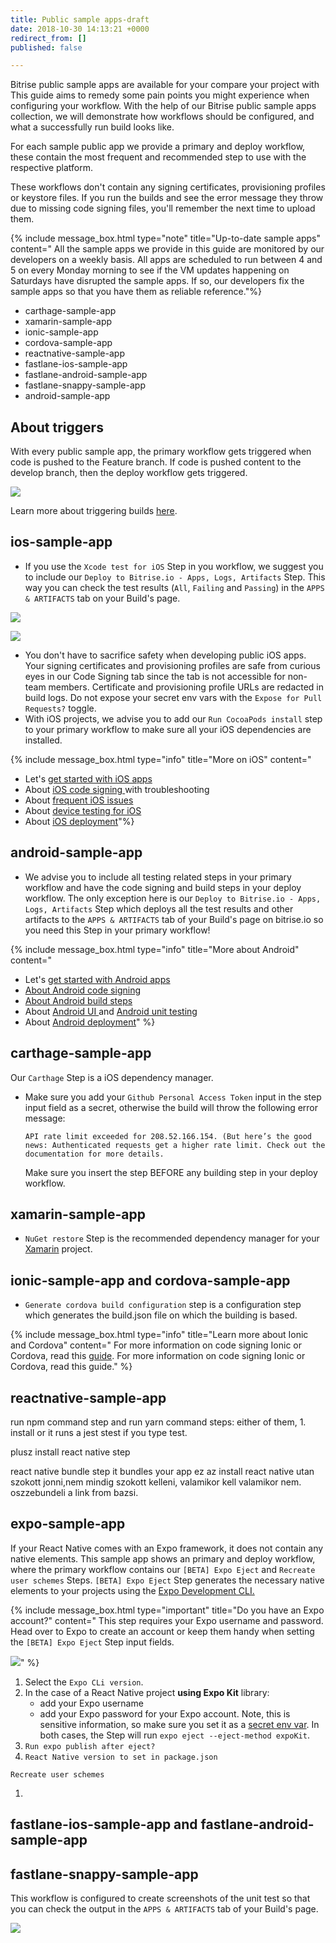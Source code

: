 ```yaml
---
title: Public sample apps-draft
date: 2018-10-30 14:13:21 +0000
redirect_from: []
published: false

---
```

Bitrise public sample apps are available for your compare your project with This guide aims to remedy some pain points you might experience when configuring your workflow. With the help of our Bitrise public sample apps collection, we will demonstrate how workflows should be configured, and what a successfully run build looks like.

For each sample public app we provide a primary and deploy workflow, these contain the most frequent and recommended step to use with the respective platform.

These workflows don't contain any signing certificates, provisioning profiles or keystore files. If you run the builds and see the error message they throw due to missing code signing files, you'll remember the next time to upload them. 

{% include message_box.html type="note" title="Up-to-date sample apps" content=" All the sample apps we provide in this guide are monitored by our developers on a weekly basis. All apps are scheduled to run between 4 and 5 on every Monday morning to see if the VM updates happening on Saturdays have disrupted the sample apps. If so, our developers fix the sample apps so that you have them as reliable reference."%}

* carthage-sample-app
* xamarin-sample-app
* ionic-sample-app
* cordova-sample-app
* reactnative-sample-app
* fastlane-ios-sample-app
* fastlane-android-sample-app
* fastlane-snappy-sample-app
* android-sample-app

## About triggers

With every public sample app, the primary workflow gets triggered when code is pushed to the Feature branch. If code is pushed content to the develop branch, then the deploy workflow gets triggered.

![](/img/triggers-sample-app.png)

Learn more about triggering builds [here](/builds/triggering-builds/triggering-builds/).

## ios-sample-app

* If you use the `Xcode test for iOS` Step in you workflow, we suggest you to include our `Deploy to Bitrise.io - Apps, Logs, Artifacts` Step. This way you can check the test results (`All`, `Failing` and `Passing`) in the `APPS & ARTIFACTS` tab on your Build's page.

![](/img/sample-app-ios.png)

![](/img/xcode-test-results.png)

* You don't have to sacrifice safety when developing public iOS apps. Your signing certificates and provisioning profiles are safe from curious eyes in our Code Signing tab since the tab is not accessible for non-team members. Certificate and provisioning profile URLs are redacted in build logs. Do not expose your secret env vars with the `Expose for Pull Requests?` toggle.
* With iOS projects, we advise you to add our `Run CocoaPods install` step to your primary workflow to make sure all your iOS dependencies are installed.

{% include message_box.html type="info" title="More on iOS" content="

* Let's [get started with iOS apps](/getting-started/getting-started-with-ios-apps/)
* About [iOS code signing ](/code-signing/ios-code-signing/code-signing/)with troubleshooting
* About [frequent iOS issues](/troubleshooting/frequent-ios-issues/)
* About [device testing for iOS](/testing/device-testing-for-ios/)
* About [iOS deployment](/deploy/ios-deploy/introduction-to-deploying-ios-apps/)"%}

## android-sample-app

* We advise you to include all testing related steps in your primary workflow and have the code signing and build steps in your deploy workflow. The only exception here is our `Deploy to Bitrise.io - Apps, Logs, Artifacts` Step which deploys all the test results and other artifacts to the `APPS & ARTIFACTS` tab of your Build's page on bitrise.io so you need this Step in your primary workflow!

{% include message_box.html type="info" title="More about Android" content="

* Let's [get started with Android apps](/getting-started/getting-started-with-android-apps/)
* [About Android code signing](/code-signing/android-code-signing/android-code-signing-procedures/)
* [About Android build steps](/tips-and-tricks/android-tips-and-tricks/)
* About [Android UI ](/testing/device-testing-for-android/)and [Android unit testing](/testing/android-run-a-unit-test/)
* About [Android deployment](/deploy/android-deploy/deploying-android-apps/)" %}

## carthage-sample-app

Our `Carthage` Step is a iOS dependency manager.

* Make sure you add your `Github Personal Access Token` input in the step input field as a secret, otherwise the build will throw the following error message:

      API rate limit exceeded for 208.52.166.154. (But here’s the good news: Authenticated requests get a higher rate limit. Check out the documentation for more details.

  Make sure you insert the step BEFORE any building step in your deploy workflow.

## xamarin-sample-app

* `NuGet restore` Step is the recommended dependency manager for your [Xamarin](/getting-started/getting-started-with-xamarin-apps/) project.

## ionic-sample-app and cordova-sample-app

* `Generate cordova build configuration` step is a configuration step which generates the build.json file on which the building is based.

{% include message_box.html type="info" title="Learn more about Ionic and Cordova" content=" For more information on code signing Ionic or Cordova, read this [guide](/code-signing/ios-code-signing/ionic-cordova-code-signing/). For more information on code signing Ionic or Cordova, read this guide." %}

## reactnative-sample-app

run npm command step and run yarn command steps:  either of them, 1. install or it runs a jest stest if you type test.

plusz install react native step

react native bundle step it bundles your app ez az install react native utan szokott jonni,nem mindig szokott kelleni, valamikor kell valamikor nem. oszzebundeli a link from bazsi.

## expo-sample-app

If your React Native comes with an Expo framework, it does not contain any native elements. This sample app shows an primary and deploy workflow, where the primary workflow contains our `[BETA] Expo Eject` and `Recreate user schemes` Steps. `[BETA] Expo Eject` Step generates the necessary native elements to your projects using the [Expo Development CLI.](https://docs.expo.io/versions/latest/introduction/installation#local-development-tool-expo-cli)

{% include message_box.html type="important" title="Do you have an Expo account?" content=" This step requires your Expo username and password. Head over to Expo to create an account or keep them handy when setting the `[BETA] Expo Eject` Step input fields.

![](/img/expo-eject.png)" %}

1. Select the `Expo CLi version`.
2. In the case of a React Native project **using Expo Kit** library:
   * add your Expo username
   * add your Expo password for your Expo account. Note, this is sensitive information, so make sure you set it as a [secret env var](/builds/env-vars-secret-env-vars/#about-secrets/).
     In both cases, the Step will run `expo eject --eject-method expoKit`.
3. `Run expo publish after eject?`
4. `React Native version to set in package.json`

`Recreate user schemes`

1. 

## fastlane-ios-sample-app and fastlane-android-sample-app

## fastlane-snappy-sample-app

This workflow is configured to create screenshots of the unit test so that you can check the output in the `APPS & ARTIFACTS` tab of your Build's page.

![](/img/screenshot-snappy.png)